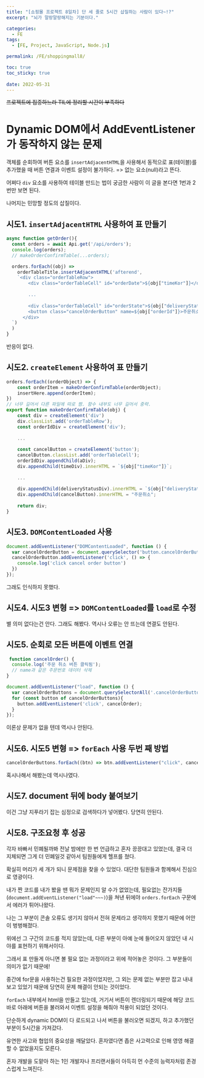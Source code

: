```yaml
---
title: "[쇼핑몰 프로젝트 8일차] 단 세 줄로 5시간 삽질하는 사람이 있다~!?"
excerpt: "뇌가 말랑말랑해지는 기분이다."

categories:
  - FE
tags:
  - [FE, Project, JavaScript, Node.js]

permalink: /FE/shoppingmall8/

toc: true
toc_sticky: true
 
date: 2022-05-31
---
```

~~프로젝트에 집중하느라 TIL에 정리할 시간이 부족하다~~

# Dynamic DOM에서 AddEventListener가 동작하지 않는 문제

객체를 순회하여 버튼 요소를 `insertAdjacentHTML`을 사용해서 동적으로 표(테이블)를 추가했을 때 버튼 연결과 이벤트 설정이 불가하다. => 없는 요소(null)라고 뜬다.

어쩌다 `div` 요소를 사용하여 테이블 만드는 법이 궁금한 사람이 이 글을 본다면 1번과 2번만 보면 된다.

나머지는 민망할 정도의 삽질이다.

## 시도1. `insertAdjacentHTML` 사용하여 표 만들기
```js
async function getOrder(){
  const orders = await Api.get('/api/orders');
  console.log(orders);
  // makeOrderConfirmTable(...orders);

  orders.forEach((obj) =>
    orderTableTitle.insertAdjacentHTML('afterend', 
    `<div class="orderTableRow">
        <div class="orderTableCell" id="orderDate">${obj["timeKor"]}</div>
        
        ...
        
        <div class="orderTableCell" id="orderState">${obj["deliveryStatus"]}</div>
        <button class="cancelOrderButton" name=${obj["orderId"]}>주문취소</button></div>
      </div>
  `)
  )
}
```
반응이 없다.

## 시도2. `createElement` 사용하여 표 만들기
```js
orders.forEach((orderObject) => {
    const orderItem = makeOrderConfirmTable(orderObject);
    insertHere.append(orderItem);
})
// 너무 길어서 다른 파일에 따로 짬. 함수 내부도 너무 길어서 중략.
export function makeOrderConfirmTable(obj) {
    const div = createElement('div')
    div.classList.add('orderTableRow');
    const orderIdDiv = createElement('div');
    
    ...
    
    const cancelButton = createElement('button');
    cancelButton.classList.add('orderTableCell');
    orderIdDiv.appendChild(aDiv);
    div.appendChild(timeDiv).innerHTML = `${obj["timeKor"]}`;
    
    ...
    
    div.appendChild(deliveryStatusDiv).innerHTML = `${obj["deliveryStatus"]}`;
    div.appendChild(cancelButton).innerHTML = "주문취소";
    
    return div;
}  
```

## 시도3. `DOMContentLoaded` 사용
```js
document.addEventListener("DOMContentLoaded", function () {
  var cancelOrderButton = document.querySelector('button.cancelOrderButton');
  cancelOrderButton.addEventListener('click', () => {
    console.log('click cancel order button')
  })
});
```
그래도 인식하지 못했다.

## 시도4. 시도3 변형 => `DOMContentLoaded`를 `load`로 수정
별 의미 없다는건 안다. 그래도 해봤다. 역시나 오류는 안 뜨는데 연결도 안된다.

## 시도5. 순회로 모든 버튼에 이벤트 연결
```js
 function cancelOrder() {
  console.log('주문 취소 버튼 클릭됨');
  // name과 같은 주문번호 데이터 삭제
}

document.addEventListener("load", function () {
  var cancelOrderButtons = document.querySelectorAll('.cancelOrderButton');
  for (const button of cancelOrderButtons){
    button.addEventListener('click', cancelOrder);
  }
});
```
이론상 문제가 없을 텐데 역시나 안된다.

## 시도6. 시도5 변형 => `forEach` 사용 두번 째 방법
```js
cancelOrderButtons.forEach((btn) => btn.addEventListener("click", cancelOrder));
```
혹시나해서 해봤는데 역시나였다.

## 시도7. document 뒤에 body 붙여보기
이건 그냥 지푸라기 잡는 심정으로 검색하다가 넣어봤다. 당연히 안된다. 

## 시도8. 구조요청 후 성공
각자 바빠서 민폐될까봐 전날 밤에만 한 번 언급하고 혼자 끙끙대고 있었는데, 결국 더 지체되면 그게 더 민폐일것 같아서 팀원들에게 헬프를 쳤다.

확실히 머리가 세 개가 되니 문제점을 찾을 수 있었다. 대단한 팀원들과 함께해서 진심으로 영광이다.

내가 짠 코드를 내가 봤을 땐 뭐가 문제인지 알 수가 없었는데,
필요없는 잔가지들(`document.addEventListener("load"~~~)`)을 쳐낸 뒤에야 `orders.forEach` 구문에서 에러가 튀어나왔다.

나는 그 부분이 콘솔 오류도 생기지 않아서 전혀 문제라고 생각하지 못했기 때문에 어안이 벙벙해졌다.

위에선 그 구간의 코드를 적지 않았는데, 다른 부분이 아예 눈에 들어오지 않았던 내 시야를 표현하기 위해서이다.

그래서 표 만들게 아니면 볼 필요 없는 과정이라고 위에 적어놓은 것이다. 그 부분들이 의미가 없기 때문에!

중간에 for문을 사용하는건 필요한 과정이었지만, 그 외는 문제 없는 부분만 잡고 내내 보고 있었기 때문에 당연히 문제 해결이 안되는 것이었다. 

`forEach` 내부에서 html을 만들고 있는데, 거기서 버튼이 렌더링되기 때문에 해당 코드 바로 아래에 버튼을 불러와서 이벤트 설정을 해줘야 적용이 되었던 것이다.

단순하게 dynamic DOM이 다 로드되고 나서 버튼을 불러오면 되겠지, 하고 추가했던 부분이 5시간을 가져갔다.

유연한 사고와 협업의 중요성을 깨달았다. 혼자였다면 좁은 사고력으로 인해 영영 해결할 수 없었을지도 모른다.

혼자 개발을 도맡아 하는 1인 개발자나 프리랜서들이 아득히 먼 수준의 능력자처럼 존경스럽게 느껴진다.
